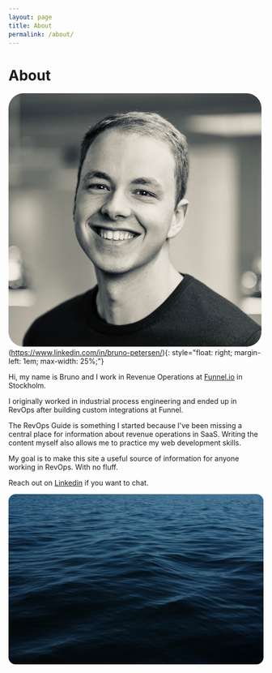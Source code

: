 ```yaml
---
layout: page
title: About
permalink: /about/
---
```


# About

![profile picture](/assets/img/profile.png)(https://www.linkedin.com/in/bruno-petersen/){: style="float: right; margin-left: 1em; max-width: 25%;"}

Hi,
my name is Bruno and I work in Revenue Operations at [Funnel.io](https://funnel.io/) in Stockholm.

I originally worked in industrial process engineering and ended up in RevOps after building custom integrations at Funnel.

The RevOps Guide is something I started because I've been missing a central place for information about revenue operations in SaaS.
Writing the content myself also allows me to practice my web development skills.

My goal is to make this site a useful source of information for anyone working in RevOps.
With no fluff.

Reach out on [Linkedin](https://www.linkedin.com/in/bruno-petersen/) if you want to chat.

![ocean](/assets/img/ocn.png)
